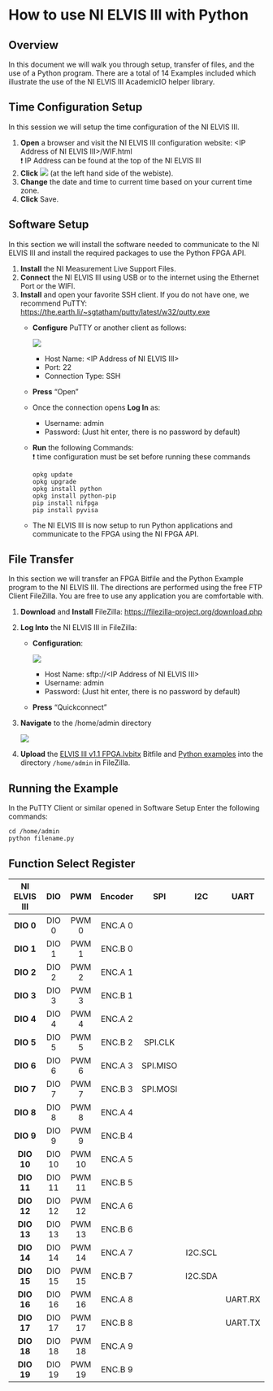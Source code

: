 How to use NI ELVIS III with Python
=======
Overview
--------
In this document we will walk you through setup, transfer of files, and the use of a Python program. There are a total of 14 Examples included which illustrate the use of the NI ELVIS III AcademicIO helper library.

Time Configuration Setup
--------
In this session we will setup the time configuration of the NI ELVIS III.
1. **Open** a browser and visit the NI ELVIS III configuration website: \<IP Address of NI ELVIS III\>/WIF.html<br />
   :exclamation: IP Address can be found at the top of the NI ELVIS III
2. **Click**  ![](https://github.com/ni-kismet/NI-ELVIS-III-Python/blob/master/docs/resource/time_configuration.png) (at the left hand side of the webiste).
3. **Change** the date and time to current time based on your current time zone.
4. **Click** Save.

Software Setup
--------
In this section we will install the software needed to communicate to the NI ELVIS III and install the required packages to use the Python FPGA API.
1. **Install** the NI Measurement Live Support Files.
2. **Connect** the NI ELVIS III using USB or to the internet using the Ethernet Port or the WIFI.
3. **Install** and open your favorite SSH client. If you do not have one, we recommend PuTTY: https://the.earth.li/~sgtatham/putty/latest/w32/putty.exe
    - **Configure** PuTTY or another client as follows:
    
        ![](https://github.com/ni-kismet/NI-ELVIS-III-Python/blob/master/docs/resource/putty.png)
        
        - Host Name: \<IP Address of NI ELVIS III\>
        - Port: 22
        - Connection Type: SSH
    - **Press** “Open”
    - Once the connection opens **Log In** as:
       - Username: admin
       - Password: (Just hit enter, there is no password by default)
    - **Run** the following Commands:<br />
       :exclamation: time configuration must be set before running these commands
        ```
        opkg update
        opkg upgrade
        opkg install python
        opkg install python-pip
        pip install nifpga
        pip install pyvisa
        ```
    - The NI ELVIS III is now setup to run Python applications and communicate to the FPGA using the NI FPGA API.

File Transfer
--------
In this section we will transfer an FPGA Bitfile and the Python Example program to the NI ELVIS III. The directions are performed using the free FTP Client FileZilla. You are free to use any application you are comfortable with.
1. **Download** and **Install** FileZilla: https://filezilla-project.org/download.php 
2. **Log Into** the NI ELVIS III in FileZilla:
    - **Configuration**:
        
        ![](https://github.com/ni-kismet/NI-ELVIS-III-Python/blob/master/docs/resource/filezilla.png)
        
        * Host Name: sftp://\<IP Address of NI ELVIS III\>
        * Username: admin
        * Password: (Just hit enter, there is no password by default)
    - **Press** “Quickconnect”
3. **Navigate** to the /home/admin directory
    
    ![](https://github.com/ni-kismet/NI-ELVIS-III-Python/blob/master/docs/resource/home_directory.png)
    
4. **Upload** the [ELVIS III v1.1 FPGA.lvbitx](https://github.com/ni-kismet/NI-ELVIS-III-Python/tree/master/bitfile) Bitfile and [Python examples](https://github.com/ni-kismet/NI-ELVIS-III-Python/tree/master/source) into the directory `/home/admin` in FileZilla.

Running the Example
--------
In the PuTTY Client or similar opened in Software Setup Enter the following commands:
```
cd /home/admin
python filename.py
```

Function Select Register 
--------
|**NI ELVIS III**| DIO | PWM | Encoder | SPI | I2C | UART | 
|:--------------:|:-----------:|:-----------:|:---------------:|:-----------:|:------------------------:|:----------:| 
| **DIO 0**      | DIO 0       | PWM 0       | ENC.A 0         |             |                          |            | 
| **DIO 1**      | DIO 1       | PWM 1       | ENC.B 0         |             |                          |            | 
| **DIO 2**      | DIO 2       | PWM 2       | ENC.A 1         |             |                          |            | 
| **DIO 3**      | DIO 3       | PWM 3       | ENC.B 1         |             |                          |            | 
| **DIO 4**      | DIO 4       | PWM 4       | ENC.A 2         |             |                          |            | 
| **DIO 5**      | DIO 5       | PWM 5       | ENC.B 2         | SPI.CLK     |                          |            | 
| **DIO 6**      | DIO 6       | PWM 6       | ENC.A 3         | SPI.MISO    |                          |            | 
| **DIO 7**      | DIO 7       | PWM 7       | ENC.B 3         | SPI.MOSI    |                          |            | 
| **DIO 8**      | DIO 8       | PWM 8       | ENC.A 4         |             |                          |            | 
| **DIO 9**      | DIO 9       | PWM 9       | ENC.B 4         |             |                          |            | 
| **DIO 10**     | DIO 10      | PWM 10      | ENC.A 5         |             |                          |            | 
| **DIO 11**     | DIO 11      | PWM 11      | ENC.B 5         |             |                          |            | 
| **DIO 12**     | DIO 12      | PWM 12      | ENC.A 6         |             |                          |            | 
| **DIO 13**     | DIO 13      | PWM 13      | ENC.B 6         |             |                          |            | 
| **DIO 14**     | DIO 14      | PWM 14      | ENC.A 7         |             | I2C.SCL                  |            | 
| **DIO 15**     | DIO 15      | PWM 15      | ENC.B 7         |             | I2C.SDA                  |            | 
| **DIO 16**     | DIO 16      | PWM 16      | ENC.A 8         |             |                          | UART.RX    | 
| **DIO 17**     | DIO 17      | PWM 17      | ENC.B 8         |             |                          | UART.TX    | 
| **DIO 18**     | DIO 18      | PWM 18      | ENC.A 9         |             |                          |            | 
| **DIO 19**     | DIO 19      | PWM 19      | ENC.B 9         |             |                          |            |
